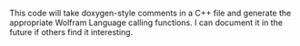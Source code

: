 This code will take doxygen-style comments in a C++ file and generate the appropriate Wolfram Language calling functions.  I can document it in the future if others find it interesting.

